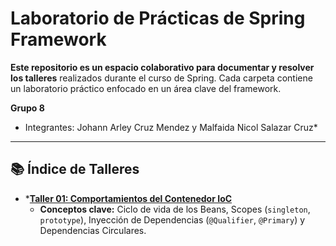 # Laboratorio de Prácticas de Spring Framework

**Este repositorio es un espacio colaborativo para documentar y resolver los talleres** realizados durante el curso de Spring. Cada carpeta contiene un laboratorio práctico enfocado en un área clave del framework.

**Grupo 8**
* Integrantes: Johann Arley  Cruz  Mendez y Malfaida Nicol Salazar Cruz*

---

## 📚 Índice de Talleres

* ***[Taller 01: Comportamientos del Contenedor IoC](./taller-01-comportamientos-ioc/)**
  * **Conceptos clave:** Ciclo de vida de los Beans, Scopes (`singleton`, `prototype`), Inyección de Dependencias (`@Qualifier`, `@Primary`) y Dependencias Circulares.

